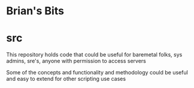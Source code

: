 # Brian's Bits
# src

This repository holds code that could be useful for baremetal folks, sys admins, sre's, anyone with permission to access servers 

Some of the concepts and functionality and methodology could be useful and easy to extend for other scripting use cases


